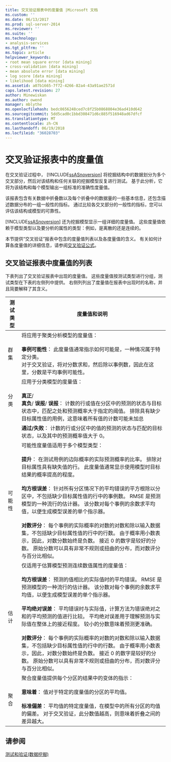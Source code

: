 ```yaml
---
title: 交叉验证报表中的度量值 |Microsoft 文档
ms.custom: ''
ms.date: 06/13/2017
ms.prod: sql-server-2014
ms.reviewer: ''
ms.suite: ''
ms.technology:
- analysis-services
ms.tgt_pltfrm: ''
ms.topic: article
helpviewer_keywords:
- root mean square error [data mining]
- cross-validation [data mining]
- mean absolute error [data mining]
- log score [data mining]
- likelihood [data mining]
ms.assetid: a07b1665-7f72-4266-82a4-43a91ae2571d
caps.latest.revision: 27
author: Minewiskan
ms.author: owend
manager: mblythe
ms.openlocfilehash: bedc8656248ced7c8f25b0868804e36ad410d642
ms.sourcegitcommit: 5dd5cad0c1bbd308471d6c885f516948ad67dfcf
ms.translationtype: MT
ms.contentlocale: zh-CN
ms.lasthandoff: 06/19/2018
ms.locfileid: "36028703"
---
```

# <a name="measures-in-the-cross-validation-report"></a>交叉验证报表中的度量值
  在交叉验证过程中， [!INCLUDE[ssASnoversion](../../includes/ssasnoversion-md.md)] 将挖掘结构中的数据划分为多个交叉部分，然后对该结构和任何关联的挖掘模型反复进行测试。 基于此分析，它将为该结构和每个模型输出一组标准的准确性度量值。  
  
 该报表包含有关数据中折叠数以及每个折叠中的数据量的一些基本信息，还包含描述数据分布的一组一般性的指标。 通过比较各交叉部分的一般性的指标，您可以评估该结构或模型的可靠性。  
  
 [!INCLUDE[ssASnoversion](../../includes/ssasnoversion-md.md)] 还为挖掘模型显示一组详细的度量值。 这些度量值依赖于模型类型以及要分析的属性的类型：例如，是离散的还是连续的。  
  
 本节提供“交叉验证”报表中包含的度量值列表以及各度量值的含义。 有关如何计算各度量值的详细信息，请参阅[交叉验证公式](cross-validation-formulas.md)。  
  
## <a name="list-of-measures-in-the-cross-validation-report"></a>交叉验证报表中度量值的列表  
 下表列出了交叉验证报表中出现的度量值。 这些度量值按测试类型进行分组，测试类型在下表的左侧列中提供。 右侧列列出了度量值在报表中出现时的名称，并且简要解释了其含义。  
  
|测试类型|度量值和说明|  
|---------------|-------------------------------|  
|群集|将应用于聚类分析模型的度量值：<br /><br /> **事例可能性**： 此度量值通常指示如何可能是，一种情况属于特定分类。 <br />                      对于交叉验证，将对分数求和，然后除以事例数，因此在这里，分数是平均事例可能性。|  
|分类|应用于分类模型的度量值：<br /><br /> **真正**/<br />                      **真负**/ **误报**/ **误报**： 计数的行或值在分区中的预测的状态与目标状态中，匹配之处和预测概率大于指定的阈值。 排除具有缺少目标属性值的用例，这意味着所有值的计数可能未加总|  
||**通过/失败**： 计数的行或分区中的值的预测的状态与匹配的目标状态，以及其中的预测概率值大于 0。|  
|可能性|可能性度量值适用于多个模型类型：<br /><br /> **提升**： 在测试用例的边际概率的实际预测概率的比率。 排除对目标属性具有缺失值的行。 此度量值通常显示使用模型时目标结果的概率提高的程度。<br /><br /> **均方根误差**： 针对所有分区情况下的平均错误的平方根除以分区中，不包括缺少目标属性值的行中的事例数。 RMSE 是预测模型的一种流行的估计器。 该分数对每个事例的余数求平均值，以便生成模型误差的单个指示器。<br /><br /> **对数评分**： 每个事例的实际概率的对数的对数和除以输入数据集，不包括缺少目标属性值的行中的行数。 由于概率用小数表示，因此，对数分数始终是负数。 接近 0 的数字是较好的分数。 原始分数可以具有非常不规则或扭曲的分布，而对数评分与百分比相似。|  
|估计|仅适用于估算模型预测连续数值属性的度量值：<br /><br /> **均方根误差**： 预测的值相比的实际值时的平均错误。 RMSE 是预测模型的一种流行的估计器。 该分数对每个事例的余数求平均值，以便生成模型误差的单个指示器。<br /><br /> **平均绝对误差**： 平均错误时与实际值，计算方法为错误绝对之和的平均预测的值进行比较。 平均绝对误差用于理解预测与实际值在整体上的接近程度。 较小的分数意味着预测更准确。<br /><br /> **对数评分**： 每个事例的实际概率的对数的对数和除以输入数据集，不包括缺少目标属性值的行中的行数。 由于概率用小数表示，因此，对数分数始终是负数。 接近 0 的数字是较好的分数。 原始分数可以具有非常不规则或扭曲的分布，而对数评分与百分比相似。|  
|聚合|聚合度量值提供每个分区的结果中的变体的指示：<br /><br /> **意味着**： 值对于特定的度量值的分区的平均值。<br /><br /> **标准偏差**： 平均值的特定度量值，在模型中的所有分区的均值的偏差。 对于交叉验证，此分数值越高，则意味着折叠之间的差异越大。|  
  
## <a name="see-also"></a>请参阅  
 [测试和验证&#40;数据挖掘&#41;](testing-and-validation-data-mining.md)  
  
  